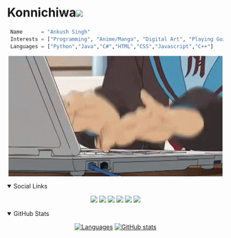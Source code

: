 # Konnichiwa<img src="https://raw.githubusercontent.com/MartinHeinz/MartinHeinz/master/wave.gif" width="30px">
```python 
 Name      = "Ankush Singh"
 Interests = ["Programming", "Anime/Manga", "Digital Art", "Playing Guitar"]
 Languages = ["Python","Java","C#","HTML","CSS","Javascript","C++"]
```

<div align=center>
 
<a href="https://ankushKun.github.io"><img src="icons/../Icon/writing_code.gif" align=center></a>

</div>

<details open>
<summary>Social Links</summary>
<div align=center>

[![](https://img.shields.io/discord/695652747487477770?label=DISCORD&logo=discord&logoColor=white)](https://discord.io/geeksunite)
[![](https://img.shields.io/badge/-REDDIT-informational?style=flat-square&logo=reddit&logoColor=white&color=black)](https://www.reddit.com/u/TECHIE6023)
[![](https://img.shields.io/badge/-YOUTUBE-informational?style=flat-square&logo=youtube&logoColor=white&color=red)](https://youtube.com/AnkushTechCreator/)
[![](https://img.shields.io/badge/-TWITTER-informational?style=flat-square&logo=twitter&logoColor=white&color=blue)](https://twitter.com/__AnkushSingh__/)
[![](https://img.shields.io/badge/-INSTAGRAM-informational?style=flat-square&logo=instagram&logoColor=white&color=orange)](https://instagram.com/__ankushkun__/)
[![](https://img.shields.io/badge/-FIVERR-informational?style=flat-square&logo=fiverr&logoColor=white&color=brightgreen)](https://fiverr.com/ATCtech)
</div>
</details>


<details open>
<summary>GitHub Stats</summary>
<div align=center>
    
[![Languages](https://github-readme-stats.vercel.app/api/top-langs/?username=ankushKun&show_icons=true&title_color=fff&icon_color=79ff97&text_color=9f9f9f&bg_color=151515&count_private=true)](https://github.com/ankushKun)
[![GitHub stats](https://github-readme-stats.vercel.app/api?username=ankushKun&show_icons=true&title_color=fff&icon_color=79ff97&text_color=9f9f9f&bg_color=151515&count_private=true)](https://github.com/ankushKun)

</div>
</details>
